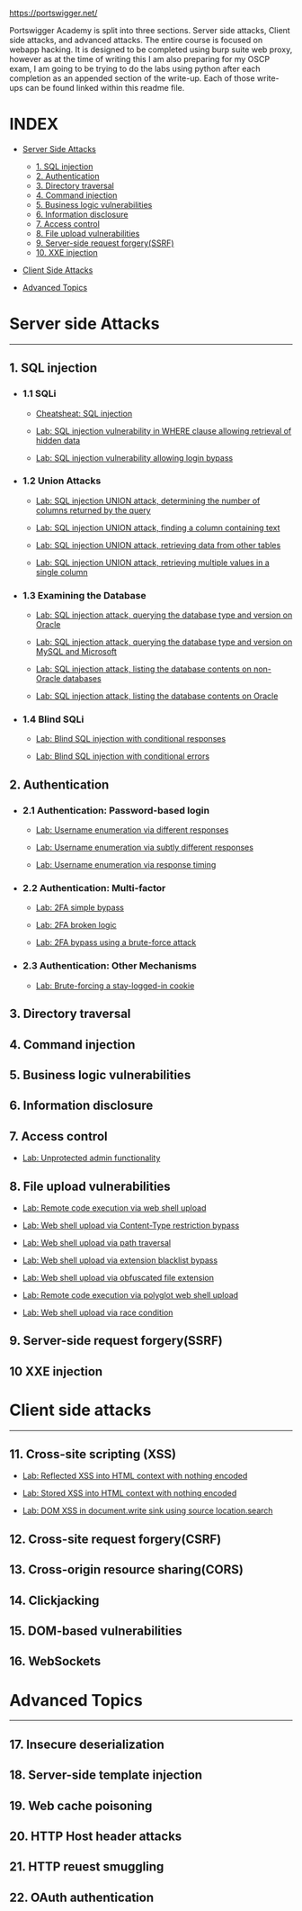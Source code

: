 https://portswigger.net/

Portswigger Academy is split into three sections. Server side attacks, Client side attacks, and advanced attacks. The entire course is focused on webapp hacking. It is designed to be completed using burp suite web proxy, however as at the time of writing this I am also preparing for my OSCP exam, I am going to be trying to do the labs using python after each completion as an appended section of the write-up. Each of those write-ups can be found linked within this readme file. 

# INDEX

+ [Server Side Attacks](https://github.com/hermh4cks/Write-ups/blob/main/Portswigger/README.md#server-side-attacks)
  
  + [1. SQL injection](https://github.com/hermh4cks/Write-ups/blob/main/Portswigger/README.md#1-sql-injection)
  + [2. Authentication](https://github.com/hermh4cks/Write-ups/blob/main/Portswigger/README.md#2-authentication)
  + [3. Directory traversal](https://github.com/hermh4cks/Write-ups/blob/main/Portswigger/README.md#3-directory-traversal)
  + [4. Command injection](https://github.com/hermh4cks/Write-ups/blob/main/Portswigger/README.md#4-command-injection)
  + [5. Business logic vulnerabilities](https://github.com/hermh4cks/Write-ups/blob/main/Portswigger/README.md#5-business-logic-vulnerabilities)
  + [6. Information disclosure](https://github.com/hermh4cks/Write-ups/blob/main/Portswigger/README.md#6-information-disclosure)
  + [7. Access control](https://github.com/hermh4cks/Write-ups/blob/main/Portswigger/README.md#7-access-control)
  + [8. File upload vulnerabilities](https://github.com/hermh4cks/Write-ups/blob/main/Portswigger/README.md#8-file-upload-vulnerabilities)
  + [9. Server-side request forgery(SSRF)](https://github.com/hermh4cks/Write-ups/blob/main/Portswigger/README.md#9-server-side-request-forgeryssrf)
  + [10. XXE injection](https://github.com/hermh4cks/Write-ups/blob/main/Portswigger/README.md#10-xxe-injection)

+ [Client Side Attacks](https://github.com/hermh4cks/Write-ups/blob/main/Portswigger/README.md#client-side-attacks)


+ [Advanced Topics](https://github.com/hermh4cks/Write-ups/blob/main/Portswigger/README.md#advanced-topics)


# Server side Attacks
---
## 1. SQL injection

+ ### 1.1 SQLi

  + [Cheatsheat: SQL injection](https://portswigger.net/web-security/sql-injection/cheat-sheet)

  + [Lab: SQL injection vulnerability in WHERE clause allowing retrieval of hidden data](https://github.com/hermh4cks/Write-ups/blob/main/Portswigger/1.SQLi/hidden_data.md)

  + [Lab: SQL injection vulnerability allowing login bypass](https://github.com/hermh4cks/Write-ups/blob/main/Portswigger/1.SQLi/login_bypass.md)

+ ### 1.2 Union Attacks

  + [Lab: SQL injection UNION attack, determining the number of columns returned by the query](https://github.com/hermh4cks/Write-ups/blob/main/Portswigger/1.SQLi/num_of_col.md)

  + [Lab: SQL injection UNION attack, finding a column containing text](https://github.com/hermh4cks/Write-ups/blob/main/Portswigger/1.SQLi/column_with_txt.md)


  + [Lab: SQL injection UNION attack, retrieving data from other tables](https://github.com/hermh4cks/Write-ups/blob/main/Portswigger/1.SQLi/data_from_other_tables.md)

  + [Lab: SQL injection UNION attack, retrieving multiple values in a single column](https://github.com/hermh4cks/Write-ups/blob/main/Portswigger/1.SQLi/mult_values_single_column.md)

+ ### 1.3 Examining the Database

  + [Lab: SQL injection attack, querying the database type and version on Oracle](https://github.com/hermh4cks/Write-ups/blob/main/Portswigger/1.SQLi/database_type_and_version_Oracle.md)

  + [Lab: SQL injection attack, querying the database type and version on MySQL and Microsoft](https://github.com/hermh4cks/Write-ups/blob/main/Portswigger/1.SQLi/database_type_and_version_MySQL_and_Microsoft.md)

  + [Lab: SQL injection attack, listing the database contents on non-Oracle databases](https://github.com/hermh4cks/Write-ups/blob/main/Portswigger/1.SQLi/list_tables_non_Oracle.md)

  + [Lab: SQL injection attack, listing the database contents on Oracle](https://github.com/hermh4cks/Write-ups/blob/main/Portswigger/1.SQLi/database_content_Oracle.md)

+ ### 1.4 Blind SQLi

  + [Lab: Blind SQL injection with conditional responses](https://github.com/hermh4cks/Write-ups/blob/main/Portswigger/1.SQLi/Blind_with_conditional_responses.md)

  + [Lab: Blind SQL injection with conditional errors](https://github.com/hermh4cks/Write-ups/blob/main/Portswigger/1.SQLi/Blind_with_conditional_errors.md)

## 2. Authentication

+ ### 2.1 Authentication: Password-based login

  + [Lab: Username enumeration via different responses](https://github.com/hermh4cks/Write-ups/tree/main/Portswigger/2.authentication)

  + [Lab: Username enumeration via subtly different responses](https://github.com/hermh4cks/Write-ups/blob/main/Portswigger/2.authentication/username_enumeration_via_subtly_different_responses.md)

  + [Lab: Username enumeration via response timing](https://github.com/hermh4cks/Write-ups/blob/main/Portswigger/2.authentication/username_enumeration_via_response_timing.md)

+ ### 2.2 Authentication: Multi-factor

  + [Lab: 2FA simple bypass](https://github.com/hermh4cks/Write-ups/blob/main/Portswigger/2.authentication/2FA_simple_bypass.md)

  + [Lab: 2FA broken logic](https://github.com/hermh4cks/Write-ups/blob/main/Portswigger/2.authentication/2FA_Broken_Logic.md)

  + [Lab: 2FA bypass using a brute-force attack](https://github.com/hermh4cks/Write-ups/blob/main/Portswigger/2.authentication/Lab:%202FA_bypass_brute-force.md)

+ ### 2.3 Authentication: Other Mechanisms

  + [Lab: Brute-forcing a stay-logged-in cookie](https://github.com/hermh4cks/Write-ups/blob/main/Portswigger/2.authentication/Brute_forcing_stay-logged-in_cookie.md)

## 3. Directory traversal 
## 4. Command injection
## 5. Business logic vulnerabilities
## 6. Information disclosure
## 7. Access control

  + [Lab: Unprotected admin functionality](https://github.com/hermh4cks/Write-ups/blob/main/Portswigger/7.Access_Control/unprotected_admin_functionality.md)

## 8. File upload vulnerabilities

  + [Lab: Remote code execution via web shell upload](https://github.com/hermh4cks/Write-ups/blob/main/Portswigger/8.File_Upload_Vulns/RCE_via_webshell.md)

  + [Lab: Web shell upload via Content-Type restriction bypass](https://github.com/hermh4cks/Write-ups/blob/main/Portswigger/8.File_Upload_Vulns/WebShell_Content-Type_Restriction_Bypass.md)

  + [Lab: Web shell upload via path traversal](https://github.com/hermh4cks/Write-ups/blob/main/Portswigger/8.File_Upload_Vulns/WebShell_Upload_Directory_Traversal.md)

  + [Lab: Web shell upload via extension blacklist bypass](https://github.com/hermh4cks/Write-ups/blob/main/Portswigger/8.File_Upload_Vulns/WebShell_Extension_Blacklist_Bypass-Apache.md)

  + [Lab: Web shell upload via obfuscated file extension](https://github.com/hermh4cks/Write-ups/blob/main/Portswigger/8.File_Upload_Vulns/Webshell_via_obfuscated_file_extension.md)

  + [Lab: Remote code execution via polyglot web shell upload](https://github.com/hermh4cks/Write-ups/blob/main/Portswigger/8.File_Upload_Vulns/RCE_via_Polyglot_WebShell.md)

  + [Lab: Web shell upload via race condition](https://github.com/hermh4cks/Write-ups/blob/main/Portswigger/8.File_Upload_Vulns/WebShell_upload_via_race_condition.md)

## 9. Server-side request forgery(SSRF)
## 10 XXE injection

# Client side attacks
---
## 11. Cross-site scripting (XSS)

  + [Lab: Reflected XSS into HTML context with nothing encoded](https://github.com/hermh4cks/Write-ups/blob/main/Portswigger/11.XSS/Reflected_XSS_no_encoding.md)

  + [Lab: Stored XSS into HTML context with nothing encoded](https://github.com/hermh4cks/Write-ups/blob/main/Portswigger/11.XSS/Stored_XSS_into_html_no_encoding.md)
  
  + [Lab: DOM XSS in document.write sink using source location.search](https://github.com/hermh4cks/Write-ups/blob/main/Portswigger/11.XSS/DOM_XSS_in_document.write_SINK_using_SOURCE_location.search.md)

## 12. Cross-site request forgery(CSRF)
## 13. Cross-origin resource sharing(CORS)
## 14. Clickjacking
## 15. DOM-based vulnerabilities
## 16. WebSockets

# Advanced Topics
---
## 17. Insecure deserialization
## 18. Server-side template injection
## 19. Web cache poisoning
## 20. HTTP Host header attacks
## 21. HTTP reuest smuggling
## 22. OAuth authentication


